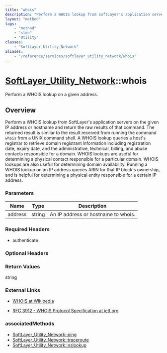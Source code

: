 ```yaml
---
title: "whois"
description: "Perform a WHOIS lookup from SoftLayer's application servers on the given IP address or hostname and return the raw resul... "
layout: "method"
tags:
    - "method"
    - "sldn"
    - "Utility"
classes:
    - "SoftLayer_Utility_Network"
aliases:
    - "/reference/services/softlayer_utility_network/whois"
---
```

# [SoftLayer_Utility_Network](/reference/services/SoftLayer_Utility_Network)::whois

Perform a WHOIS lookup on a given address.


## Overview 
Perform a WHOIS lookup from SoftLayer's application servers on the given IP address or hostname and return the raw results of that command. The returned result is similar to the result received from running the command `whois` from a UNIX command shell. A WHOIS lookup queries a host's registrar to retrieve domain registrant information including registration date, expiry date, and the administrative, technical, billing, and abuse contacts responsible for a domain. WHOIS lookups are useful for determining a physical contact responsible for a particular domain. WHOIS lookups are also useful for determining domain availability. Running a WHOIS lookup on an IP address queries ARIN for that IP block's ownership, and is helpful for determining a physical entity responsible for a certain IP address. 

### Parameters 
|Name | Type | Description |
| --- | --- | --- |
|address| string| An IP address or hostname to whois.|


### Required Headers
* authenticate

### Optional Headers

### Return Values
string

### External Links


* [WHOIS at Wikipedia](http://en.wikipedia.org/wiki/WHOIS)


* [RFC 3912 - WHOIS Protocol Specification at ietf.org](http://tools.ietf.org/html/rfc3912)



### associatedMethods

*  [SoftLayer_Utility_Network::ping](/reference/services/SoftLayer_Utility_Network/ping )
*  [SoftLayer_Utility_Network::traceroute](/reference/services/SoftLayer_Utility_Network/traceroute )
*  [SoftLayer_Utility_Network::nslookup](/reference/services/SoftLayer_Utility_Network/nslookup )

